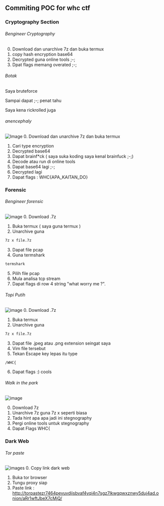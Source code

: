 ## Commiting POC for whc ctf
### Cryptography Section
###### Bengineer Cryptography 
0. Download dan unarchive 7z dan buka termux
1. copy hash encryption base64
2. Decrypted guna online tools ;-;
3. Dpat flags memang overated ;-;



###### Botak 

Saya bruteforce 

Sampai dapat ;-; penat tahu

Saya kena rickrolled juga


###### anencephaly
![Image](https://github.com/Craglitch/WHCCTF-POC_Writeup/blob/main/Screenshot_2022-01-03-11-40-27-52.jpg?raw=true)
0. Download dan unarchive 7z dan buka termux
1. Cari type encryption
2. Decrypted base64
3. Dapat brainf*ck ( saya suka koding saya kenal brainfuck ;-;)
4. Decode atau run di online tools
5. Dapat base64 lagi ;-;
6. Decrypted lagi
7. Dapat flags : WHC{APA_KAITAN_DO}

### Forensic

###### Bengineer forensic
![image](https://github.com/Craglitch/WHCCTF-POC_Writeup/blob/main/IMG_20220103_105209.jpg?raw=true)
0. Download .7z
1. Buka termux ( saya guna termux )
2. Unarchive guna
```bash
7z x file.7z
```
3. Dapat file pcap
4. Guna termshark
```bash
termshark
```
5. Pilih file pcap
6. Mula analisa tcp stream
7. Dapat flags di row 4 string "what worry me ?".



###### Topi Putih
![image](https://github.com/Craglitch/WHCCTF-POC_Writeup/blob/main/IMG_20220102_190846.jpg?raw=true)
0. Download .7z
1. Buka termux
2. Unarchive guna
```bash
7z x file.7z
```
3. Dapat file .jpeg atau .png extension seingat saya
4. Vim file tersebut
5. Tekan Escape key lepas itu type
```
/WHC{
```
6. Dapat flags :) cools



###### Walk in the park
![image](https://github.com/Craglitch/WHCCTF-POC_Writeup/blob/main/Screenshot_2022-01-03-11-39-04-78.jpg?raw=true)

0. Download 7z
1. Unarchive 7z guna 7z x seperti biasa
2. Tada hint apa apa jadi ini stegnography
3. Pergi online tools untuk stegnography
4. Dapat Flags WHC{

### Dark Web
###### Tor paste
![images](https://github.com/Craglitch/WHCCTF-POC_Writeup/blob/main/Screenshot_2022-01-03-12-11-28-42.jpg?raw=true)
0. Copy link dark web
1. Buka tor browser
2. Tungu proxy siap
3. Paste link : http://torpastezr7464pevuvdjisbvaf4yqi4n7sgz7lkwgqwxznwy5duj4ad.onion/aRr1wftJbeX7cMjQ/

 







